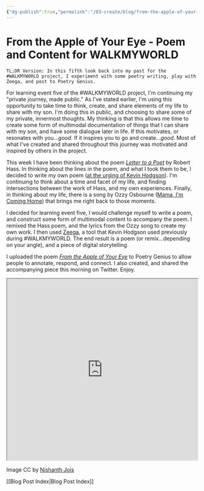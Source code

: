 ```yaml
---
{"dg-publish":true,"permalink":"/03-create/blog/from-the-apple-of-your-eye-poem-and-content-for-walkmyworld/","title":"From the Apple of Your Eye - Poem and Content for #WALKMYWORLD","tags":["poetry","walkmyworld"]}
---
```


# From the Apple of Your Eye - Poem and Content for WALKMYWORLD

```
TL;DR Version: In this fifth look back into my past for the #WALKMYWORLD project, I experiment with some poetry writing, play with Zeega, and post to Poetry Genius.
```

For learning event five of the #WALKMYWORLD project, I'm continuing my "private journey, made public." As I've stated earlier, I'm using this opportunity to take time to think, create, and share elements of my life to share with my son. I'm doing this in public, and choosing to share some of my private, innermost thoughts. My thinking is that this allows me time to create some form of multimodal documentation of things that I can share with my son, and have some dialogue later in life. If this motivates, or resonates with you..._good_. If it inspires you to go and create..._good_. Most of what I've created and shared throughout this journey was motivated and inspired by others in the project.

This week I have been thinking about the poem _[Letter to a Poet](http://poetry.rapgenius.com/Robert-hass-letter-to-a-poet-annotated)_ by Robert Hass. In thinking about the lines in the poem, and what I took them to be, I decided to write my own poem ([at the urging of Kevin Hodgson](https://twitter.com/dogtrax/status/433773914788225025)). I'm continuing to think about a time and facet of my life, and finding intersections between the work of Hass, and my own experiences. Finally, in thinking about my life, there is a song by Ozzy Osbourne ([Mama, I'm Coming Home](http://rock.rapgenius.com/Ozzy-osbourne-mama-im-coming-home-lyrics)) that brings me right back to those moments.

I decided for learning event five, I would challenge myself to write a poem, and construct some form of multimodal content to accompany the poem. I remixed the Hass poem, and the lyrics from the Ozzy song to create my own work. I then used [Zeega](http://zeega.com/), a tool that Kevin Hodgson used previously during #WALKMYWORLD. The end result is a poem (or remix...depending on your angle), and a piece of digital storytelling.

I uploaded the poem [_From the Apple of Your Eye_](http://poetry.rapgenius.com/W-ian-obyrne-from-the-apple-of-your-eye-annotated) to Poetry Genius to allow people to annotate, respond, and connect. I also created, and shared the accompanying piece this morning on Twitter. Enjoy.

<iframe src="http://zeega.com/162350/embed" height="480" width="100%" allowfullscreen></iframe>

Image CC by [Nishanth Jois](http://www.flickr.com/photos/nishanthjois/6850429481/)

[[Blog Post Index\|Blog Post Index]]